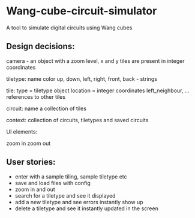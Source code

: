 # Wang-cube-circuit-simulator


A tool to simulate digital circuits using Wang cubes

## Design decisions:

camera - an object with a zoom level, x and y
tiles are present in integer coordinates

tiletype:
name
color
up, down, left, right, front, back - strings

tile:
type = tiletype object
location = integer coordinates
left_neighbour, ... references to other tiles

circuit:
name
a collection of tiles

context:
collection of circuits, tiletypes and saved circuits

UI elements:

zoom in
zoom out


## User stories:

- enter with a sample tiling, sample tiletype etc
- save and load files with config
- zoom in and out
- search for a tiletype and see it displayed
- add a new tiletype and see errors instantly show up
- delete a tiletype and see it instantly updated in the screen